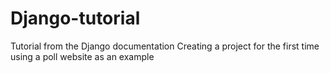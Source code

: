 # Django-tutorial
Tutorial from the Django documentation
Creating a project for the first time using a poll website as an example

